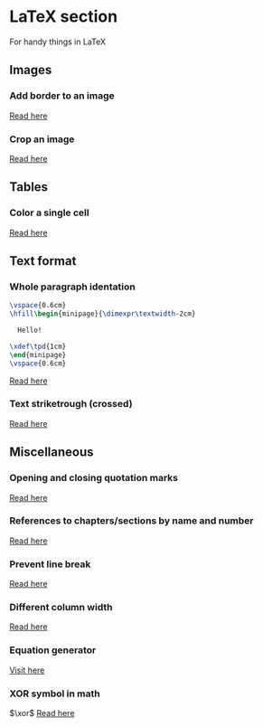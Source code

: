 # LaTeX section
For handy things in LaTeX

## Images
### Add border to an image
[Read here](https://tex.stackexchange.com/questions/20640/how-to-add-border-for-an-image)

### Crop an image
[Read here](https://tex.stackexchange.com/questions/57418/crop-an-inserted-image)

## Tables

### Color a single cell
[Read here](https://tex.stackexchange.com/questions/50349/color-only-a-cell-of-a-table)

## Text format

### Whole paragraph identation
```latex
\vspace{0.6cm}
\hfill\begin{minipage}{\dimexpr\textwidth-2cm}

  Hello!

\xdef\tpd{1cm}
\end{minipage}
\vspace{0.6cm}
```


[Read here](https://tex.stackexchange.com/questions/35933/indenting-a-whole-paragraph)

### Text striketrough (crossed)
[Read here](https://tex.stackexchange.com/questions/23711/strikethrough-text)

## Miscellaneous
### Opening and closing quotation marks
[Read here](https://tex.stackexchange.com/questions/52351/quote-marks-are-backwards-using-texmaker-pdflatex)

### References to chapters/sections by name and number
[Read here](https://tex.stackexchange.com/questions/66896/ref-chapter-name-in-latex)

### Prevent line break
[Read here](https://stackoverflow.com/questions/1012799/latex-prevent-line-break-in-a-span-of-text)

### Different column width
[Read here](https://tex.stackexchange.com/questions/89721/different-column-widths-using-multicol)

### Equation generator
[Visit here](https://latex.codecogs.com/eqneditor/editor.php)

### XOR symbol in math
$\xor$
[Read here](https://tex.stackexchange.com/questions/3936/logic-operators-in-latex-xor#answer-3937)
